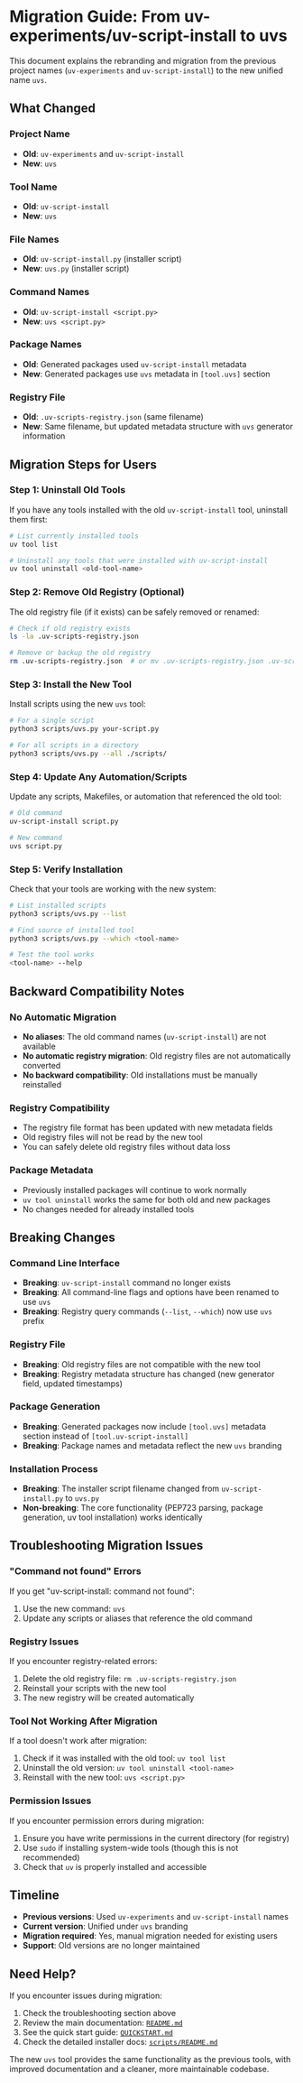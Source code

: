 # Migration Guide: From uv-experiments/uv-script-install to uvs

This document explains the rebranding and migration from the previous project names (`uv-experiments` and `uv-script-install`) to the new unified name `uvs`.

## What Changed

### Project Name
- **Old**: `uv-experiments` and `uv-script-install`
- **New**: `uvs`

### Tool Name
- **Old**: `uv-script-install`
- **New**: `uvs`

### File Names
- **Old**: `uv-script-install.py` (installer script)
- **New**: `uvs.py` (installer script)

### Command Names
- **Old**: `uv-script-install <script.py>`
- **New**: `uvs <script.py>`

### Package Names
- **Old**: Generated packages used `uv-script-install` metadata
- **New**: Generated packages use `uvs` metadata in `[tool.uvs]` section

### Registry File
- **Old**: `.uv-scripts-registry.json` (same filename)
- **New**: Same filename, but updated metadata structure with `uvs` generator information

## Migration Steps for Users

### Step 1: Uninstall Old Tools
If you have any tools installed with the old `uv-script-install` tool, uninstall them first:

```bash
# List currently installed tools
uv tool list

# Uninstall any tools that were installed with uv-script-install
uv tool uninstall <old-tool-name>
```

### Step 2: Remove Old Registry (Optional)
The old registry file (if it exists) can be safely removed or renamed:

```bash
# Check if old registry exists
ls -la .uv-scripts-registry.json

# Remove or backup the old registry
rm .uv-scripts-registry.json  # or mv .uv-scripts-registry.json .uv-scripts-registry.json.backup
```

### Step 3: Install the New Tool
Install scripts using the new `uvs` tool:

```bash
# For a single script
python3 scripts/uvs.py your-script.py

# For all scripts in a directory
python3 scripts/uvs.py --all ./scripts/
```

### Step 4: Update Any Automation/Scripts
Update any scripts, Makefiles, or automation that referenced the old tool:

```bash
# Old command
uv-script-install script.py

# New command
uvs script.py
```

### Step 5: Verify Installation
Check that your tools are working with the new system:

```bash
# List installed scripts
python3 scripts/uvs.py --list

# Find source of installed tool
python3 scripts/uvs.py --which <tool-name>

# Test the tool works
<tool-name> --help
```

## Backward Compatibility Notes

### No Automatic Migration
- **No aliases**: The old command names (`uv-script-install`) are not available
- **No automatic registry migration**: Old registry files are not automatically converted
- **No backward compatibility**: Old installations must be manually reinstalled

### Registry Compatibility
- The registry file format has been updated with new metadata fields
- Old registry files will not be read by the new tool
- You can safely delete old registry files without data loss

### Package Metadata
- Previously installed packages will continue to work normally
- `uv tool uninstall` works the same for both old and new packages
- No changes needed for already installed tools

## Breaking Changes

### Command Line Interface
- **Breaking**: `uv-script-install` command no longer exists
- **Breaking**: All command-line flags and options have been renamed to use `uvs`
- **Breaking**: Registry query commands (`--list`, `--which`) now use `uvs` prefix

### Registry File
- **Breaking**: Old registry files are not compatible with the new tool
- **Breaking**: Registry metadata structure has changed (new generator field, updated timestamps)

### Package Generation
- **Breaking**: Generated packages now include `[tool.uvs]` metadata section instead of `[tool.uv-script-install]`
- **Breaking**: Package names and metadata reflect the new `uvs` branding

### Installation Process
- **Breaking**: The installer script filename changed from `uv-script-install.py` to `uvs.py`
- **Non-breaking**: The core functionality (PEP723 parsing, package generation, uv tool installation) works identically

## Troubleshooting Migration Issues

### "Command not found" Errors
If you get "uv-script-install: command not found":
1. Use the new command: `uvs`
2. Update any scripts or aliases that reference the old command

### Registry Issues
If you encounter registry-related errors:
1. Delete the old registry file: `rm .uv-scripts-registry.json`
2. Reinstall your scripts with the new tool
3. The new registry will be created automatically

### Tool Not Working After Migration
If a tool doesn't work after migration:
1. Check if it was installed with the old tool: `uv tool list`
2. Uninstall the old version: `uv tool uninstall <tool-name>`
3. Reinstall with the new tool: `uvs <script.py>`

### Permission Issues
If you encounter permission errors during migration:
1. Ensure you have write permissions in the current directory (for registry)
2. Use `sudo` if installing system-wide tools (though this is not recommended)
3. Check that `uv` is properly installed and accessible

## Timeline

- **Previous versions**: Used `uv-experiments` and `uv-script-install` names
- **Current version**: Unified under `uvs` branding
- **Migration required**: Yes, manual migration needed for existing users
- **Support**: Old versions are no longer maintained

## Need Help?

If you encounter issues during migration:

1. Check the troubleshooting section above
2. Review the main documentation: [`README.md`](README.md:1)
3. See the quick start guide: [`QUICKSTART.md`](QUICKSTART.md:1)
4. Check the detailed installer docs: [`scripts/README.md`](scripts/README.md:1)

The new `uvs` tool provides the same functionality as the previous tools, with improved documentation and a cleaner, more maintainable codebase.